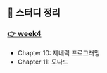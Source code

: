 ## 🤔  스터디 정리

### [👉 week4](https://github.com/Fortuna-Study/learning-typescript/tree/main/week_4)
- Chapter 10: 제네릭 프로그래밍
- Chapter 11: 모나드

